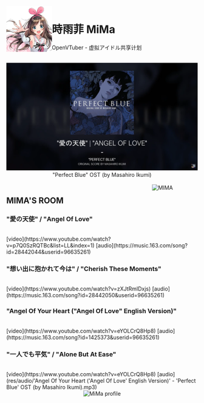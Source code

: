 <img src="ui/unnamed.jpg" align="left" alt="MIMA" width="120"/>

# 時雨菲 MiMa

OpenVTuber - 虚拟アイドル共享计划

<br>
<div align="center">
    <img src="ui/Perfect BLUE.png" alt="Perfect Blue ">
    <br>"Perfect Blue" OST (by Masahiro Ikumi)
</div>
<br>

<img src="https://yt3.ggpht.com/ytc/AAUvwnjVAc7xqJqG-LO1T1z82pXh5eppiu629TcdVVfP=s88-c-k-c0x00ffffff-no-rj" align="right" alt="MIMA" width="120"/>
<h2>MIMA'S ROOM</h2>

<h3> "愛の天使" / "Angel Of Love" </h3> <br> [video](https://www.youtube.com/watch?v=p7Q0SzRQTBc&list=LL&index=1) [audio](https://music.163.com/song?id=28442044&userid=96635261)

<h3> "想い出に抱かれて今は" / "Cherish These Moments" </h3> <br>[video](https://www.youtube.com/watch?v=zXJtRmIDxjs) [audio](https://music.163.com/song?id=28442050&userid=96635261)

<h3> "Angel Of Your Heart ("Angel Of Love" English Version)" </h3> <br>[video](https://www.youtube.com/watch?v=eYOLCrQ8Hp8) [audio](https://music.163.com/song?id=1425373&userid=96635261)

<h3> "一人でも平気" / "Alone But At Ease"</h3> <br>[video](https://www.youtube.com/watch?v=eYOLCrQ8Hp8) [audio](res/audio/'Angel Of Your Heart ('Angel Of Love' English Version)' - 'Perfect Blue' OST (by Masahiro Ikumi).mp3)

<br>
<div align="center">
    <img src="https://pics1.beautyyu.top/origin/IMG_20190616_120418_1.jpg" alt="MiMa profile">
</div>

